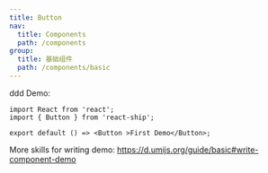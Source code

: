```yaml
---
title: Button
nav:
  title: Components
  path: /components
group:
  title: 基础组件
  path: /components/basic
---
```



ddd
Demo:

```tsx
import React from 'react';
import { Button } from 'react-ship';

export default () => <Button >First Demo</Button>;
```

More skills for writing demo: https://d.umijs.org/guide/basic#write-component-demo
